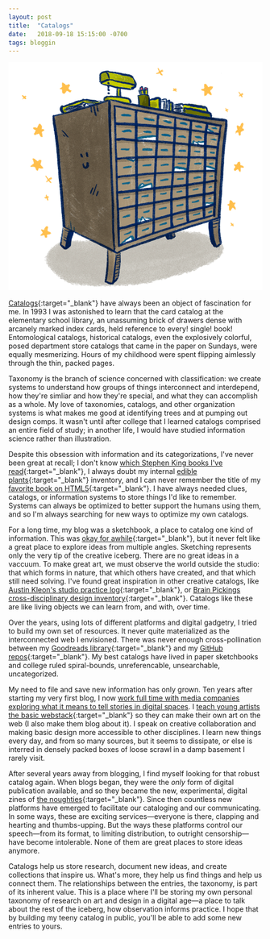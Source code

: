 ```yaml
---
layout: post
title:  "Catalogs"
date:   2018-09-18 15:15:00 -0700
tags: bloggin
---
```


![catalog](/assets/postImages/0921-catalog2.gif)

[Catalogs](https://en.wikipedia.org/wiki/Catalog){:target="_blank"} have always been an object of fascination for me. In 1993 I was astonished to learn that the card catalog at the elementary school library, an unassuming brick of drawers dense with arcanely marked index cards, held reference to every! single! book! Entomological catalogs, historical catalogs, even the explosively colorful, posed department store catalogs that came in the paper on Sundays, were equally mesmerizing. Hours of my childhood were spent flipping aimlessly through the thin, packed pages.

Taxonomy is the branch of science concerned with classification: we create systems to understand how groups of things interconnect and interdepend, how they're simliar and how they're special, and what they can accomplish as a whole. My love of taxonomies, catalogs, and other organization systems is what makes me good at identifying trees and at pumping out design comps. It wasn't until after college that I learned catalogs comprised an entire field of study; in another life, I would have studied information science rather than illustration.

Despite this obsession with information and its categorizations, I've never been great at recall; I don't know [which Stephen King books I've read](https://www.goodreads.com/review/list/1398297-joycer?utf8=%E2%9C%93&search%5Bquery%5D=stephen+king){:target="_blank"}, I always doubt my internal [edible plants](https://www.google.com/search?q=chicken+of+the+woods&source=lnms&tbm=isch&sa=X&ved=0ahUKEwiigK2AjcjdAhW7HjQIHQcfC9YQ_AUIDigB&biw=1680&bih=948){:target="_blank"} inventory, and I can never remember the title of my [favorite book on HTML5](https://books.google.com/books/about/HTML5.html?id=uuGbAgAAQBAJ&source=kp_book_description){:target="_blank"}. I have always needed clues, catalogs, or information systems to store things I'd like to remember. Systems can always be optimized to better support the humans using them, and so I'm always searching for new ways to optimize my own catalogs.

For a long time, my blog was a sketchbook, a place to catalog one kind of information. This was [okay for awhile](http://teenyrobots.tumblr.com){:target="_blank"}, but it never felt like a great place to explore ideas from multiple angles. Sketching represents only the very tip of the creative iceberg. There are no great ideas in a vaccuum. To make great art, we must observe the world outside the studio: that which forms in nature, that which others have created, and that which still need solving. I've found great inspiration in other creative catalogs, like [Austin Kleon's studio practice log](https://austinkleon.com/){:target="_blank"}, or [Brain Pickings cross-disciplinary design inventory](https://www.brainpickings.org/){:target="_blank"}. Catalogs like these are like living objects we can learn from, and with, over time.

Over the years, using lots of different platforms and digital gadgetry, I tried to build my own set of resources. It never quite materialized as the interconnected web I envisioned. There was never enough cross-pollination between my [Goodreads library](https://www.goodreads.com/user/show/1398297-joycer){:target="_blank"} and my [GitHub repos](https://github.com/teenyrobots){:target="_blank"}. My best catalogs have lived in paper sketchbooks and college ruled spiral-bounds, unreferencable, unsearchable, uncategorized.

My need to file and save new information has only grown. Ten years after starting my very first blog, I now [work full time with media companies exploring what it means to tell stories in digital spaces](http://teenyrobots.net/work.html). I [teach young artists the basic webstack](https://www.cca.edu/academics/faculty/jrice2){:target="_blank"} so they can make their own art on the web (I also make them blog about it). I speak on creative collaboration and making basic design more accessible to other disciplines. I learn new things every day, and from so many sources, but it seems to dissipate, or else is interred in densely packed boxes of loose scrawl in a damp basement I rarely visit.

After several years away from blogging, I find myself looking for that robust catalog again. When blogs began, they were the *only* form of digital publication available, and so they became the new, experimental, digital zines of [the noughties](https://en.wiktionary.org/wiki/noughties){:target="_blank"}. Since then countless new platforms have emerged to facilitate our cataloging and our communicating. In some ways, these are exciting services—everyone is there, clapping and hearting and thumbs-upping. But the ways these platforms control our speech—from its format, to limiting distribution, to outright censorship—have become intolerable. None of them are great places to store ideas anymore.

Catalogs help us store research, document new ideas, and create collections that inspire us. What's more, they help us find things and help us connect them. The relationships between the entries, the taxonomy, is part of its inherent value. This is a place where I'll be storing my own personal taxonomy of research on art and design in a digital age—a place to talk about the rest of the iceberg, how observation informs practice. I hope that by building my teeny catalog in public, you'll be able to add some new entries to yours.